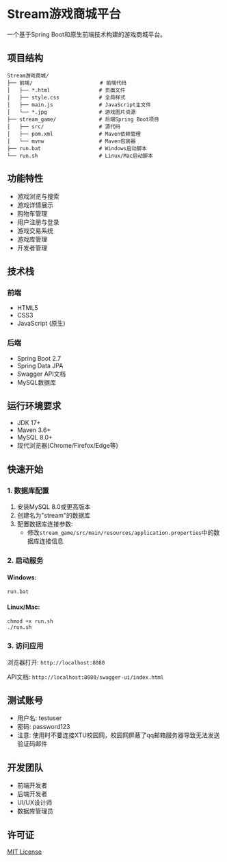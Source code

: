 # Stream游戏商城平台

一个基于Spring Boot和原生前端技术构建的游戏商城平台。

## 项目结构

```
Stream游戏商城/
├── 前端/                      # 前端代码
│   ├── *.html                # 页面文件
│   ├── style.css             # 全局样式
│   ├── main.js               # JavaScript主文件
│   └── *.jpg                 # 游戏图片资源
├── stream_game/              # 后端Spring Boot项目
│   ├── src/                  # 源代码
│   ├── pom.xml               # Maven依赖管理
│   └── mvnw                  # Maven包装器
├── run.bat                   # Windows启动脚本
└── run.sh                    # Linux/Mac启动脚本
```

## 功能特性

- 游戏浏览与搜索
- 游戏详情展示
- 购物车管理
- 用户注册与登录
- 游戏交易系统
- 游戏库管理
- 开发者管理

## 技术栈

### 前端
- HTML5
- CSS3
- JavaScript (原生)

### 后端
- Spring Boot 2.7
- Spring Data JPA
- Swagger API文档
- MySQL数据库

## 运行环境要求

- JDK 17+
- Maven 3.6+
- MySQL 8.0+
- 现代浏览器(Chrome/Firefox/Edge等)

## 快速开始

### 1. 数据库配置

1. 安装MySQL 8.0或更高版本
2. 创建名为"stream"的数据库
3. 配置数据库连接参数:
   - 修改`stream_game/src/main/resources/application.properties`中的数据库连接信息

### 2. 启动服务

#### Windows:
```
run.bat
```

#### Linux/Mac:
```
chmod +x run.sh
./run.sh
```

### 3. 访问应用

浏览器打开: `http://localhost:8080`

API文档: `http://localhost:8080/swagger-ui/index.html`

## 测试账号

- 用户名: testuser
- 密码: password123
- 注意: 使用时不要连接XTU校园网，校园网屏蔽了qq邮箱服务器导致无法发送验证码邮件

## 开发团队

- 前端开发者
- 后端开发者
- UI/UX设计师
- 数据库管理员

## 许可证

[MIT License](LICENSE)
